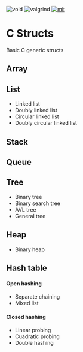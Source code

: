 ![void](https://img.shields.io/badge/void*-gray)
![valgrind](https://img.shields.io/badge/Valgrind-pass-green)
[![mit](https://img.shields.io/badge/License-MIT-blue)](https://github.com/Alan2255/C-Structs/LICENSE)

# C Structs
Basic C generic structs


## Array

## List

* Linked list
* Doubly linked list
* Circular linked list
* Doubly circular linked list

## Stack

## Queue

## Tree

* Binary tree
* Binary search tree
* AVL tree
* General tree

## Heap

* Binary heap

## Hash table

#### Open hashing

* Separate chaining
* Mixed list

#### Closed hashing

* Linear probing
* Cuadratic probing
* Double hashing
